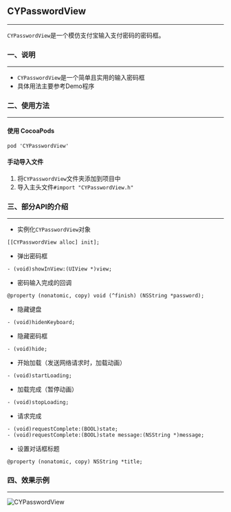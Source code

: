 ## CYPasswordView
---
`CYPasswordView`是一个模仿支付宝输入支付密码的密码框。
### 一、说明
---
* `CYPasswordView`是一个简单且实用的输入密码框
* 具体用法主要参考Demo程序

### 二、使用方法
---
#### 使用 CocoaPods 
`pod 'CYPasswordView'`

#### 手动导入文件
1. 将`CYPasswordView`文件夹添加到项目中
2. 导入主头文件`#import "CYPasswordView.h"`

### 三、部分API的介绍
---
* 实例化`CYPasswordView`对象
``` objc
[[CYPasswordView alloc] init];
```
* 弹出密码框
``` objc
- (void)showInView:(UIView *)view;
```

* 密码输入完成的回调
``` objc
@property (nonatomic, copy) void (^finish) (NSString *password);
```
* 隐藏键盘
``` objc
- (void)hidenKeyboard;
```
* 隐藏密码框
``` objc
- (void)hide;
```
* 开始加载（发送网络请求时，加载动画）
``` objc
- (void)startLoading;
```

* 加载完成（暂停动画）
``` objc
- (void)stopLoading;
```

* 请求完成
``` objc
- (void)requestComplete:(BOOL)state;
- (void)requestComplete:(BOOL)state message:(NSString *)message;
```

* 设置对话框标题
``` objc
@property (nonatomic, copy) NSString *title;
```

### 四、效果示例
---
![CYPasswordView](https://github.com/chernyog/CYPasswordView/blob/master/CYPasswordViewDemo/CYPasswordViewDemo/CYPasswordViewDemo.gif "CYPasswordView示例")